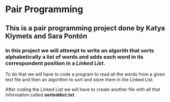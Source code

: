 #                                                    Pair Programming
## This is a pair programming project done by Katya Klymets and Sara Pontón
### In this project we will attempt to write an algorith that sorts alphabetically a list of words and adds each word in its correspondent position in a _Linked List_. 

To do that we will have to code a program to read all the words from a given text file and then an algorithm to sort and store them in the Linked List.

After coding the Linked List we will have to create another file with all that information called **sorteddict.txt**
